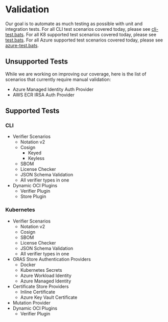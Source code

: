 # Validation
Our goal is to automate as much testing as possible with unit and integration tests. For all CLI test scenarios covered today, please see [cli-test.bats](bats/cli-test.bats). For all K8 supported test scenarios covered today, please see [test.bats](bats/test.bats). For all Azure supported test scenarios covered today, please see [azure-test.bats](bats/azure-test.bats).

## Unsupported Tests

While we are working on improving our coverage, here is the list of scenarios that currently require manual validation: 
- Azure Managed Identity Auth Provider
- AWS ECR IRSA Auth Provider

## Supported Tests

### CLI
- Verifier Scenarios
    - Notation v2
    - Cosign
        - Keyed
        - Keyless 
    - SBOM
    - License Checker
    - JSON Schema Validation
    - All verifier types in one
- Dynamic OCI Plugins
    - Verifier Plugin
    - Store Plugin
### Kubernetes
- Verifier Scenarios
    - Notation v2
    - Cosign
    - SBOM
    - License Checker
    - JSON Schema Validation
    - All verifier types in one
- ORAS Store Authentication Providers
    - Docker
    - Kubernetes Secrets
    - Azure Workload Identity
    - Azure Managed Identity
- Certificate Store Providers
    - Inline Certificate
    - Azure Key Vault Certificate
- Mutation Provider
- Dynamic OCI Plugins
    - Verifier Plugin